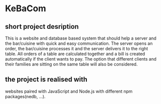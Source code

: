 # KeBaCom

## short project desription
This is a website and database based system that should help a server and the bar/cuisine with quick and easy communication.
The server opens an order, the bar/cuisine processes it and the server delivers it to the right table. 
All orders of a table are calculated together and a bill is created automatically if the client wants to pay.
The option that different clients and their families are sitting on the same table will also be considered.

## the project is realised with
websites paired with JavaScript and Node.js with different npm packages(nedb, ...).
